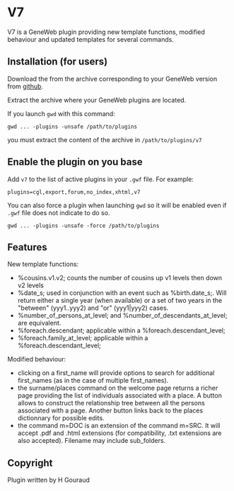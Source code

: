 # V7

V7 is a GeneWeb plugin providing new template functions, modified
behaviour and updated templates for several commands.

## Installation (for users)

Download the from the archive corresponding to your GeneWeb version
from [github](https://github.com/geneweb/geneweb-plugin-v7/releases).

Extract the archive where your GeneWeb plugins are located.

If you launch `gwd` with this command:

```
gwd ... -plugins -unsafe /path/to/plugins
```

you must extract the content of the archive in `/path/to/plugins/v7`

## Enable the plugin on you base

Add `v7` to the list of active plugins in your `.gwf` file. For example:

```
plugins=cgl,export,forum,no_index,xhtml,v7
```

You can also force a plugin when launching `gwd` so it will be enabled
even if `.gwf` file does not indicate to do so.

```
gwd ... -plugins -unsafe -force /path/to/plugins
```

## Features

New template functions:
- %cousins.v1.v2; counts the number of cousins up v1 levels then down v2 levels
- %date_s; used in conjunction with an event such as %birth.date_s;.
  Will return either a single year (when available) or a set of two years
  in the "between" (yyy1..yyy2) and "or" (yyy1|yyy2) cases.
- %number_of_persons_at_level; and  %number_of_descendants_at_level; are equivalent.
- %foreach.descendant; applicable within a %foreach.descendant_level;
- %foreach.family_at_level; applicable within a %foreach.descendant_level;

Modified behaviour:
- clicking on a first_name will provide options to search for additional
  first_names (as in the case of multiple first_names).
- the surname/places command on the welcome page returns a richer page
  providing the list of individuals associated with a place.
  A button allows to construct the relationship tree between all the
  persons associated with a page.
  Another button links back to the places dictionnary for possible edits.
- the command m=DOC is an extension of the command m=SRC. It will
  accept .pdf and .html extensions (for compatibility, .txt extensions
  are also accepted). Filename may include sub_folders.

## Copyright

Plugin written by H Gouraud
